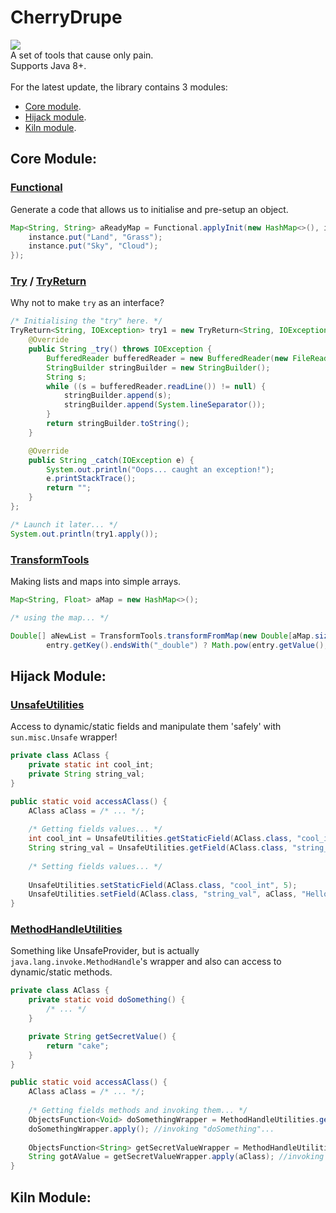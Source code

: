 # CherryDrupe
[![](https://jitpack.io/v/ChessChicken-KZ/CherryDrupe.svg)](https://jitpack.io/#ChessChicken-KZ/CherryDrupe)
<br>
A set of tools that cause only pain.
<br>
Supports Java 8+.
<br><br>
For the latest update, the library contains 3 modules:
- [Core module](#core-module).
- [Hijack module](#hijack-module).
- [Kiln module](#kiln-module).

## Core Module:

### [Functional](https://github.com/ChessChicken-KZ/CherryDrupe/blob/main/src/main/java/kz/chesschicken/cherrydrupe/Functional.java)
Generate a code that allows us to initialise and pre-setup an object.
```java
Map<String, String> aReadyMap = Functional.applyInit(new HashMap<>(), instance -> {
    instance.put("Land", "Grass");
    instance.put("Sky", "Cloud");
});
```

### [Try](https://github.com/ChessChicken-KZ/CherryDrupe/blob/main/src/main/java/kz/chesschicken/cherrydrupe/tryint/Try.java) / [TryReturn](https://github.com/ChessChicken-KZ/CherryDrupe/blob/main/src/main/java/kz/chesschicken/cherrydrupe/tryint/TryReturn.java)
Why not to make `try` as an interface?
```java
/* Initialising the "try" here. */
TryReturn<String, IOException> try1 = new TryReturn<String, IOException>() {
    @Override
    public String _try() throws IOException {
        BufferedReader bufferedReader = new BufferedReader(new FileReader("readme.txt"));
        StringBuilder stringBuilder = new StringBuilder();
        String s;
        while ((s = bufferedReader.readLine()) != null) {
            stringBuilder.append(s);
            stringBuilder.append(System.lineSeparator());
        }
        return stringBuilder.toString();
    }

    @Override
    public String _catch(IOException e) {
        System.out.println("Oops... caught an exception!");
        e.printStackTrace();
        return "";
    }
};

/* Launch it later... */
System.out.println(try1.apply());
```

### [TransformTools](https://github.com/ChessChicken-KZ/CherryDrupe/blob/main/core/src/main/java/kz/chesschicken/cherrydrupe/TransformTools.java)
Making lists and maps into simple arrays.
```java
Map<String, Float> aMap = new HashMap<>();

/* using the map... */

Double[] aNewList = TransformTools.transformFromMap(new Double[aMap.size()], aMap, entry ->
        entry.getKey().endsWith("_double") ? Math.pow(entry.getValue(), 2) : entry.getValue());
```


## Hijack Module:

### [UnsafeUtilities](https://github.com/ChessChicken-KZ/CherryDrupe/blob/main/hijack/src/main/java/kz/chesschicken/cherrydrupe/hijack/impl/UnsafeUtilities.java)
Access to dynamic/static fields and manipulate them 'safely' with `sun.misc.Unsafe` wrapper!
```java
private class AClass {
    private static int cool_int;
    private String string_val;
}

public static void accessAClass() {
    AClass aClass = /* ... */;
    
    /* Getting fields values... */
    int cool_int = UnsafeUtilities.getStaticField(AClass.class, "cool_int");
    String string_val = UnsafeUtilities.getField(AClass.class, "string_val", aClass);
    
    /* Setting fields values... */
    
    UnsafeUtilities.setStaticField(AClass.class, "cool_int", 5);
    UnsafeUtilities.setField(AClass.class, "string_val", aClass, "Hello World!");
}
```

### [MethodHandleUtilities](https://github.com/ChessChicken-KZ/CherryDrupe/blob/main/hijack/src/main/java/kz/chesschicken/cherrydrupe/hijack/impl/MethodHandleUtilities.java)
Something like UnsafeProvider, but is actually `java.lang.invoke.MethodHandle`'s wrapper and also can access to dynamic/static methods.

```java
private class AClass {
    private static void doSomething() {
        /* ... */
    }

    private String getSecretValue() {
        return "cake";
    }
}

public static void accessAClass() {
    AClass aClass = /* ... */;
    
    /* Getting fields methods and invoking them... */
    ObjectsFunction<Void> doSomethingWrapper = MethodHandleUtilities.generateStaticMethod(AClass.class, "doSomething", void.class, new Class[0]);
    doSomethingWrapper.apply(); //invoking "doSomething"...
    
    ObjectsFunction<String> getSecretValueWrapper = MethodHandleUtilities.generateMethod(AClass.class, "getSecretValue", String.class, new Class[0]);
    String gotAValue = getSecretValueWrapper.apply(aClass); //invoking "getSecretValue"...
}
```

## Kiln Module: